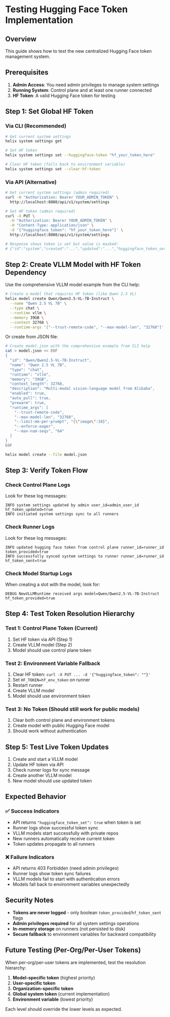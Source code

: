 # Testing Hugging Face Token Implementation

## Overview

This guide shows how to test the new centralized Hugging Face token management system.

## Prerequisites

1. **Admin Access**: You need admin privileges to manage system settings
2. **Running System**: Control plane and at least one runner connected
3. **HF Token**: A valid Hugging Face token for testing

## Step 1: Set Global HF Token

### Via CLI (Recommended)
```bash
# Get current system settings
helix system settings get

# Set HF token
helix system settings set --huggingface-token "hf_your_token_here"

# Clear HF token (falls back to environment variable)
helix system settings set --clear-hf-token
```

### Via API (Alternative)
```bash
# Get current system settings (admin required)
curl -H "Authorization: Bearer YOUR_ADMIN_TOKEN" \
  http://localhost:8080/api/v1/system/settings

# Set HF token (admin required)
curl -X PUT \
  -H "Authorization: Bearer YOUR_ADMIN_TOKEN" \
  -H "Content-Type: application/json" \
  -d '{"huggingface_token": "hf_your_token_here"}' \
  http://localhost:8080/api/v1/system/settings

# Response shows token is set but value is masked:
# {"id":"system","created":"...","updated":"...","huggingface_token_set":true}
```

## Step 2: Create VLLM Model with HF Token Dependency

Use the comprehensive VLLM model example from the CLI help:

```bash
# Create a model that requires HF token (like Qwen 2.5 VL)
helix model create Qwen/Qwen2.5-VL-7B-Instruct \
  --name "Qwen 2.5 VL 7B" \
  --type chat \
  --runtime vllm \
  --memory 39GB \
  --context 32768 \
  --runtime-args '["--trust-remote-code", "--max-model-len", "32768"]'
```

Or create from JSON file:
```bash
# Create model.json with the comprehensive example from CLI help
cat > model.json << EOF
{
  "id": "Qwen/Qwen2.5-VL-7B-Instruct",
  "name": "Qwen 2.5 VL 7B",
  "type": "chat",
  "runtime": "vllm",
  "memory": "39GB",
  "context_length": 32768,
  "description": "Multi-modal vision-language model from Alibaba",
  "enabled": true,
  "auto_pull": true,
  "prewarm": true,
  "runtime_args": [
    "--trust-remote-code",
    "--max-model-len", "32768",
    "--limit-mm-per-prompt", "{\"image\":10}",
    "--enforce-eager",
    "--max-num-seqs", "64"
  ]
}
EOF

helix model create --file model.json
```

## Step 3: Verify Token Flow

### Check Control Plane Logs
Look for these log messages:
```
INFO system settings updated by admin user_id=admin_user_id hf_token_updated=true
INFO initiated system settings sync to all runners
```

### Check Runner Logs
Look for these log messages:
```
INFO updated hugging face token from control plane runner_id=runner_id token_provided=true
INFO successfully synced system settings to runner runner_id=runner_id hf_token_sent=true
```

### Check Model Startup Logs
When creating a slot with the model, look for:
```
DEBUG NewVLLMRuntime received args model=Qwen/Qwen2.5-VL-7B-Instruct hf_token_provided=true
```

## Step 4: Test Token Resolution Hierarchy

### Test 1: Control Plane Token (Current)
1. Set HF token via API (Step 1)
2. Create VLLM model (Step 2) 
3. Model should use control plane token

### Test 2: Environment Variable Fallback
1. Clear HF token: `curl -X PUT ... -d '{"huggingface_token": ""}'`
2. Set `HF_TOKEN=hf_env_token` on runner
3. Restart runner
4. Create VLLM model
5. Model should use environment token

### Test 3: No Token (Should still work for public models)
1. Clear both control plane and environment tokens
2. Create model with public Hugging Face model
3. Should work without authentication

## Step 5: Test Live Token Updates

1. Create and start a VLLM model
2. Update HF token via API
3. Check runner logs for sync message
4. Create another VLLM model
5. New model should use updated token

## Expected Behavior

### ✅ Success Indicators
- API returns `"huggingface_token_set": true` when token is set
- Runner logs show successful token sync
- VLLM models start successfully with private repos
- New runners automatically receive current token
- Token updates propagate to all runners

### ❌ Failure Indicators  
- API returns 403 Forbidden (need admin privileges)
- Runner logs show token sync failures
- VLLM models fail to start with authentication errors
- Models fall back to environment variables unexpectedly

## Security Notes

- **Tokens are never logged** - only boolean `token_provided`/`hf_token_sent` flags
- **Admin privileges required** for all system settings operations
- **In-memory storage** on runners (not persisted to disk)
- **Secure fallback** to environment variables for backward compatibility

## Future Testing (Per-Org/Per-User Tokens)

When per-org/per-user tokens are implemented, test the resolution hierarchy:

1. **Model-specific token** (highest priority)
2. **User-specific token**
3. **Organization-specific token** 
4. **Global system token** (current implementation)
5. **Environment variable** (lowest priority)

Each level should override the lower levels as expected.
